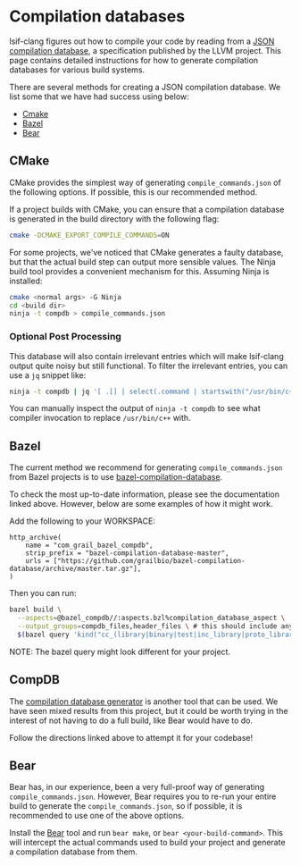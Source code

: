 # Compilation databases

lsif-clang figures out how to compile your code by reading from a [JSON compilation database](http://clang.llvm.org/docs/JSONCompilationDatabase.html), a specification published by the LLVM project. This page contains detailed instructions for how to generate compilation databases for various build systems.

There are several methods for creating a JSON compilation database. We list some that we have had success using below:
- [Cmake](#Cmake)
- [Bazel](#Bazel)
- [Bear](#Bear)

## CMake

CMake provides the simplest way of generating `compile_commands.json` of the following options. If possible, this is our recommended method.

If a project builds with CMake, you can ensure that a compilation database is generated in the build directory with the following flag:

```sh
cmake -DCMAKE_EXPORT_COMPILE_COMMANDS=ON
```

For some projects, we've noticed that CMake generates a faulty database, but that the actual build step can output more sensible values. The Ninja build tool provides a convenient mechanism for this. Assuming Ninja is installed:

```sh
cmake <normal args> -G Ninja
cd <build dir>
ninja -t compdb > compile_commands.json
```

### Optional Post Processing

This database will also contain irrelevant entries which will make lsif-clang output quite noisy but still functional. To filter the irrelevant entries, you can use a `jq` snippet like:
```sh
ninja -t compdb | jq '[ .[] | select(.command | startswith("/usr/bin/c++")) ] > compile_commands.json'
```
You can manually inspect the output of `ninja -t compdb` to see what compiler invocation to replace `/usr/bin/c++` with.


## Bazel

The current method we recommend for generating `compile_commands.json` from
Bazel projects is to use [bazel-compilation-database](https://github.com/grailbio/bazel-compilation-database).

To check the most up-to-date information, please see the documentation linked above. However, below are some examples of how it might work.

Add the following to your WORKSPACE:

```skylark
http_archive(
    name = "com_grail_bazel_compdb",
    strip_prefix = "bazel-compilation-database-master",
    urls = ["https://github.com/grailbio/bazel-compilation-database/archive/master.tar.gz"],
)
```

Then you can run:

```bash
bazel build \
  --aspects=@bazel_compdb//:aspects.bzl%compilation_database_aspect \
  --output_groups=compdb_files,header_files \ # this should include any generated outputs needed for cpp compilation
  $(bazel query 'kind("cc_(library|binary|test|inc_library|proto_library)", //...)')
```

NOTE: The bazel query might look different for your project.

## CompDB

The [compilation database generator](https://github.com/nickdiego/compiledb) is
another tool that can be used. We have seen mixed results from this project,
but it could be worth trying in the interest of not having to do a full
build, like Bear would have to do.

Follow the directions linked above to attempt it for your codebase!


## Bear

Bear has, in our experience, been a very full-proof way of generating
`compile_commands.json`. However, Bear requires you to re-run your entire build
to generate the `compile_commands.json`, so if possible, it is recommended to
use one of the above options.

Install the [Bear](https://github.com/rizsotto/Bear) tool and run `bear make`,
or `bear <your-build-command>`. This will intercept the actual commands used to
build your project and generate a compilation database from them.

